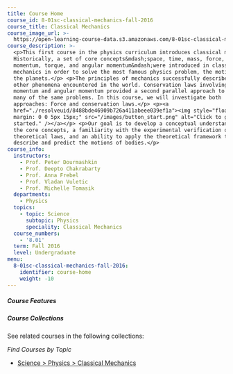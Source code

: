 ```yaml
---
title: Course Home
course_id: 8-01sc-classical-mechanics-fall-2016
course_title: Classical Mechanics
course_image_url: >-
  https://open-learning-course-data.s3.amazonaws.com/8-01sc-classical-mechanics-fall-2016/424dd4989c1235387a32fbb5a17b80c1_8-01scf16.jpg
course_description: >-
  <p>This first course in the physics curriculum introduces classical mechanics.
  Historically, a set of core concepts&mdash;space, time, mass, force, 
  momentum, torque, and angular momentum&mdash;were introduced in classical
  mechanics in order to solve the most famous physics problem, the motion  of
  the planets.</p> <p>The principles of mechanics successfully described many
  other phenomena encountered in the world. Conservation laws involving energy,
  momentum and angular momentum provided a second parallel approach to solving
  many of the same problems. In this course, we will investigate both
  approaches: Force and conservation laws.</p> <p><a
  href="./resolveuid/8488bde46909b726a411abeee039ef1a"><img style="float: right;
  margin: 0 0 5px 15px;" src="/images/button_start.png" alt="Click to get
  started." /></a></p> <p>Our goal is to develop a conceptual understanding of
  the core concepts, a familiarity with the experimental verification of our
  theoretical laws, and an ability to apply the theoretical framework to
  describe and predict the motions of bodies.</p>
course_info:
  instructors:
    - Prof. Peter Dourmashkin
    - Prof. Deepto Chakrabarty
    - Prof. Anna Frebel
    - Prof. Vladan Vuletic
    - Prof. Michelle Tomasik
  departments:
    - Physics
  topics:
    - topic: Science
      subtopic: Physics
      speciality: Classical Mechanics
  course_numbers:
    - '8.01'
  term: Fall 2016
  level: Undergraduate
menu:
  8-01sc-classical-mechanics-fall-2016:
    identifier: course-home
    weight: -10
---
```


##### Course Features


##### Course Collections

See related courses in the following collections:

_Find Courses by Topic_

* [Science > Physics > Classical Mechanics](#)

